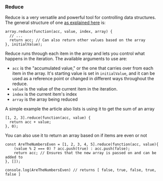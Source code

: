 
### Reduce

Reduce is a very versatile and powerful tool for controlling data structures. The general structure of one [as explained here](https://emberigniter.com/transform-any-data-structure-with-javascript-reduce/) is:

```
array.reduce(function(acc, value, index, array) {
  // ...
  return acc; // Can also return other values based on the array
}, initialValue);
```

Reduce runs through each item in the array and lets you control what happens in the iteration. The available arguments to use are:

* `acc` is the "accumulated value," or the one that carries over from each item in the array. It's starting value is set in `initialValue`, and it can be used as a reference point or changed in different ways throughout the reduce.
* `value` is the value of the current item in the iteration.
* `index` is the current item's index
* `array` is the array being reduced

A simple example the article also lists is using it to get the sum of an array

```
[1, 2, 3].reduce(function(acc, value) {
  return acc + value;
}, 0);
```

You can also use it to return an array based on if items are even or not

```
const AreTheNumbersEven = [1, 2, 3, 4, 5].reduce(function(acc, value){
    (value % 2 === 0) ? acc.push(true) : acc.push(false);
    return acc; // Ensures that the new array is passed on and can be added to
}, []);

console.log(AreTheNumbersEven) // returns [ false, true, false, true, false ]
```
